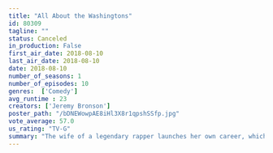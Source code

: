 ```yaml
---
title: "All About the Washingtons"
id: 80309
tagline: ""
status: Canceled
in_production: False
first_air_date: 2018-08-10
last_air_date: 2018-08-10
date: 2018-08-10
number_of_seasons: 1
number_of_episodes: 10
genres:  ['Comedy']
avg_runtime : 23
creators: ['Jeremy Bronson']
poster_path: "/bDNEWowpAE8iHl3X8r1qpshSSfp.jpg"
vote_average: 57.0
us_rating: "TV-G"
summary: "The wife of a legendary rapper launches her own career, which puts his life into a tailspin."
---
```


